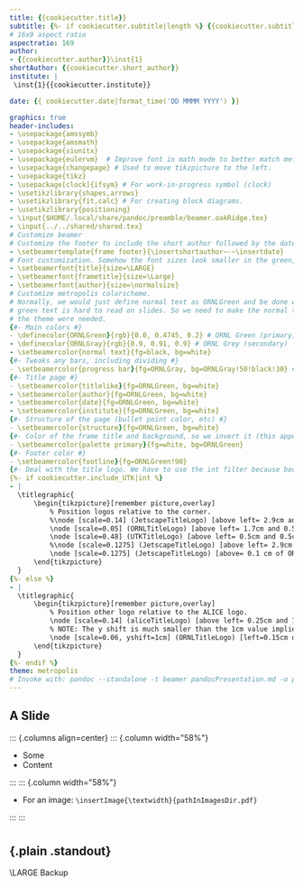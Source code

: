 ```yaml
---
title: {{cookiecutter.title}}
subtitle: {%- if cookiecutter.subtitle|length %} {{cookiecutter.subtitle}}{%- else -%}{%- endif %}
# 16x9 aspect ratio
aspectratio: 169
author:
- {{cookiecutter.author}}\inst{1}
shortAuthor: {{cookiecutter.short_author}}
institute: |
 \inst{1}{{cookiecutter.institute}}

date: {{ cookiecutter.date|format_time('DD MMMM YYYY') }}

graphics: true
header-includes:
- \usepackage{amssymb}
- \usepackage{amsmath}
- \usepackage{siunitx}
- \usepackage{eulervm}  # Improve font in math mode to better match metropolis.
- \usepackage{changepage} # Used to move tikzpicture to the left.
- \usepackage{tikz}
- \usepackage[clock]{ifsym} # For work-in-progress symbol (clock)
- \usetikzlibrary{shapes,arrows}
- \usetikzlibrary{fit,calc} # For creating block diagrams.
- \usetikzlibrary{positioning}
- \input{$HOME/.local/share/pandoc/preamble/beamer.oakRidge.tex}
- \input{../../shared/shared.tex}
# Customize beamer
# Customize the footer to include the short author followed by the date.
- \setbeamertemplate{frame footer}{\insertshortauthor~-~\insertdate}
# Font customization. Somehow the font sizes look smaller in the green, so we increase a number of them.
- \setbeamerfont{title}{size=\LARGE}
- \setbeamerfont{frametitle}{size=\Large}
- \setbeamerfont{author}{size=\normalsize}
# Customize metropolis colorscheme.
# Normally, we would just define normal text as ORNLGreen and be done with it. However, the
# green text is hard to read on slides. So we need to make the normal text black, and then update
# the theme were needed.
{#- Main colors #}
- \definecolor{ORNLGreen}{rgb}{0.0, 0.4745, 0.2} # ORNL Green (primary)
- \definecolor{ORNLGray}{rgb}{0.9, 0.91, 0.9} # ORNL Grey (secondary)
- \setbeamercolor{normal text}{fg=black, bg=white}
{#- Tweaks any bars, including dividing #}
- \setbeamercolor{progress bar}{fg=ORNLGray, bg=ORNLGray!50!black!30} # Formula for bg is default in Metropolis.
{#- Title page #}
- \setbeamercolor{titlelike}{fg=ORNLGreen, bg=white}
- \setbeamercolor{author}{fg=ORNLGreen, bg=white}
- \setbeamercolor{date}{fg=ORNLGreen, bg=white}
- \setbeamercolor{institute}{fg=ORNLGreen, bg=white}
{#- Structure of the page (bullet point color, etc) #}
- \setbeamercolor{structure}{fg=ORNLGreen, bg=white}
{#- Color of the frame title and background, so we invert it (this appears to be the standard approach) #}
- \setbeamercolor{palette primary}{fg=white, bg=ORNLGreen}
{#- Footer color #}
- \setbeamercolor{footline}{fg=ORNLGreen!90}
{#- Deal with the title logo. We have to use the int filter because bool isn't supported... #}
{%- if cookiecutter.include_UTK|int %}
- |
  \titlegraphic{
      \begin{tikzpicture}[remember picture,overlay]
          % Position logos relative to the corner.
          %\node [scale=0.14] (JetscapeTitleLogo) [above left= 2.9cm and 0.95cm of current page.south east] {\pgfuseimage{beamerTitleLogoJetscape}};
          \node [scale=0.05] (ORNLTitleLogo) [above left= 1.7cm and 0.5cm of current page.south east] {\pgfuseimage{beamerTitleLogoORNL}};
          \node [scale=0.48] (UTKTitleLogo) [above left= 0.5cm and 0.5cm of current page.south east] {\pgfuseimage{beamerTitleLogoUTK}};
          %\node [scale=0.1275] (JetscapeTitleLogo) [above left= 2.9cm and 0.9cm of current page.south east] {\pgfuseimage{beamerTitleLogoJetscape}};
          \node [scale=0.1275] (JetscapeTitleLogo) [above= 0.1 cm of ORNLTitleLogo] {\pgfuseimage{beamerTitleLogoJetscape}};
      \end{tikzpicture}
  }
{%- else %}
- |
  \titlegraphic{
      \begin{tikzpicture}[remember picture,overlay]
          % Position other logo relative to the ALICE logo.
          \node [scale=0.14] (aliceTitleLogo) [above left= 0.25cm and 1.0cm of current page.south east] {\pgfuseimage{beamerTitleLogoALICE}};
          % NOTE: The y shift is much smaller than the 1cm value implies...
          \node [scale=0.06, yshift=1cm] (ORNLTitleLogo) [left=0.15cm of aliceTitleLogo] {\pgfuseimage{beamerTitleLogoORNL}};
      \end{tikzpicture}
  }
{%- endif %}
theme: metropolis
# Invoke with: pandoc --standalone -t beamer pandocPresentation.md -o pandocPresentation.pdf
---
```


## A Slide


::: {.columns align=center}
::: {.column width="58%"}

- Some
- Content


:::
::: {.column width="58%"}

- For an image: `\insertImage{\textwidth}{pathInImagesDir.pdf}`


:::
:::

#

## {.plain .standout}

\LARGE Backup

